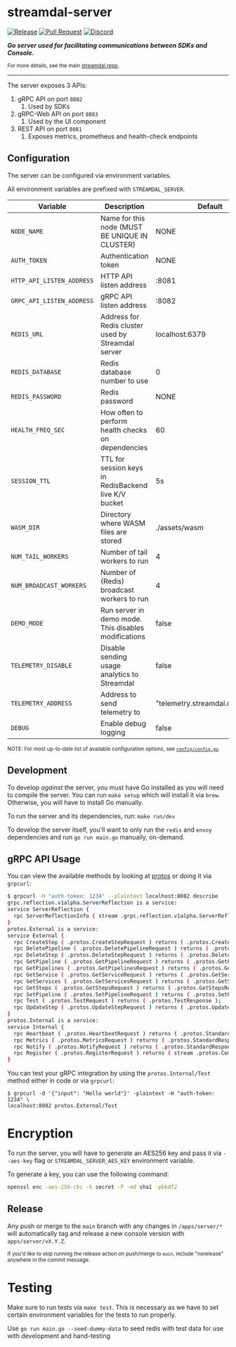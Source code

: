 streamdal-server
================
[![Release](https://github.com/streamdal/streamdal/actions/workflows/apps-server-release.yml/badge.svg)](https://github.com/streamdal/streamdal/actions/workflows/apps-server-release.yml)
[![Pull Request](https://github.com/streamdal/streamdal/actions/workflows/apps-server-pr.yml/badge.svg)](https://github.com/streamdal/streamdal/actions/workflows/apps-server-pr.yml)
[![Discord](https://img.shields.io/badge/Community-Discord-4c57e8.svg)](https://discord.gg/streamdal)
<!-- TODO: NEED TO UPDATE GOREPORTCARD -->
<!-- [![Go Report Card](https://goreportcard.com/badge/github.com/streamdal/server)](https://goreportcard.com/report/github.com/streamdal/server) -->

_**Go server used for facilitating communications between SDKs and Console.**_

<sub>For more details, see the main
[streamdal repo](https://github.com/streamdal/streamdal).</sub>

---

The server exposes 3 APIs:

1. gRPC API on port `8082`
   1. Used by SDKs
2. gRPC-Web API on port `8083`
   1. Used by the UI component
3. REST API on port `8081`
   1. Exposes metrics, prometheus and health-check endpoints

## Configuration

The server can be configured via environment variables.

All environment variables are prefixed with `STREAMDAL_SERVER`.

| Variable        | Description                                          | Default                        | Required |
|-----------------|------------------------------------------------------|--------------------------------|----------| 
| `NODE_NAME` | Name for this node (MUST BE UNIQUE IN CLUSTER)       | NONE                           | ✅        |
| `AUTH_TOKEN` | Authentication token                                 | NONE                           | ✅        |
| `HTTP_API_LISTEN_ADDRESS` | HTTP API listen address    | :8081                          | ❌        |
| `GRPC_API_LISTEN_ADDRESS` | gRPC API listen address    | :8082                          | ❌        |
| `REDIS_URL` | Address for Redis cluster used by Streamdal server   | localhost:6379                 | ❌        |
| `REDIS_DATABASE` | Redis database number to use                         | 0                              | ❌        |
| `REDIS_PASSWORD` | Redis password             | NONE                           | ❌        |
| `HEALTH_FREQ_SEC` | How often to perform health checks on dependencies   | 60                             | ❌        |
| `SESSION_TTL` | TTL for session keys in RedisBackend live K/V bucket | 5s                             | ❌        |
| `WASM_DIR` | Directory where WASM files are stored                | ./assets/wasm                  | ❌        |
| `NUM_TAIL_WORKERS` | Number of tail workers to run                        | 4                              | ❌        |
| `NUM_BROADCAST_WORKERS` | Number of (Redis) broadcast workers to run           | 4                              | ❌        |
| `DEMO_MODE` | Run server in demo mode. This disables modifications | false                          | ❌        |
| `TELEMETRY_DISABLE` | Disable sending usage analytics to Streamdal         | false                          | ❌        |
| `TELEMETRY_ADDRESS` | Address to send telemetry to                         | "telemetry.streamdal.com:8125" | ❌        |
| `DEBUG` | Enable debug logging       | false                          | ❌        |

<sub>NOTE: For most up-to-date list of available configuration options, see [`config/config.go`](./config/config.go).</sub>

## Development

To develop _against_ the server, you must have Go installed as you 
will need to compile the server. You can run `make setup` which will install
it via `brew`. Otherwise, you will have to install Go manually.

To run the server and its dependencies, run: `make run/dev`

To develop the server itself, you'll want to only run the `redis` and
`envoy` dependencies and run `go run main.go` manually, on-demand.

## gRPC API Usage

You can view the available methods by looking at [protos](https://github.com/streamdal/streamdal/tree/main/libs/protos)
or doing it via `grpcurl`:

```bash
$ grpcurl -H "auth-token: 1234" --plaintext localhost:8082 describe
grpc.reflection.v1alpha.ServerReflection is a service:
service ServerReflection {
  rpc ServerReflectionInfo ( stream .grpc.reflection.v1alpha.ServerReflectionRequest ) returns ( stream .grpc.reflection.v1alpha.ServerReflectionResponse );
}
protos.External is a service:
service External {
  rpc CreateStep ( .protos.CreateStepRequest ) returns ( .protos.CreateStepResponse );
  rpc DeletePipeline ( .protos.DeletePipelineRequest ) returns ( .protos.DeletePipelineResponse );
  rpc DeleteStep ( .protos.DeleteStepRequest ) returns ( .protos.DeleteStepResponse );
  rpc GetPipeline ( .protos.GetPipelineRequest ) returns ( .protos.GetPipelineResponse );
  rpc GetPipelines ( .protos.GetPipelinesRequest ) returns ( .protos.GetPipelinesResponse );
  rpc GetService ( .protos.GetServiceRequest ) returns ( .protos.GetServiceResponse );
  rpc GetServices ( .protos.GetServicesRequest ) returns ( .protos.GetServicesResponse );
  rpc GetSteps ( .protos.GetStepsRequest ) returns ( .protos.GetStepsResponse );
  rpc SetPipeline ( .protos.SetPipelineRequest ) returns ( .protos.SetPipelineResponse );
  rpc Test ( .protos.TestRequest ) returns ( .protos.TestResponse );
  rpc UpdateStep ( .protos.UpdateStepRequest ) returns ( .protos.UpdateStepResponse );
}
protos.Internal is a service:
service Internal {
  rpc Heartbeat ( .protos.HeartbeatRequest ) returns ( .protos.StandardResponse );
  rpc Metrics ( .protos.MetricsRequest ) returns ( .protos.StandardResponse );
  rpc Notify ( .protos.NotifyRequest ) returns ( .protos.StandardResponse );
  rpc Register ( .protos.RegisterRequest ) returns ( stream .protos.CommandResponse );
}
```

You can test your gRPC integration by using the `protos.Internal/Test` method
either in code or via `grpcurl`: 

```
$ grpcurl -d '{"input": "Hello world"}' -plaintext -H "auth-token: 1234" \
localhost:8082 protos.External/Test
```

# Encryption

To run the server, you will have to generate an AES256 key and pass it via `--aes-key` flag or `STREAMDAL_SERVER_AES_KEY` 
environment variable.

To generate a key, you can use the following command:

```bash
openssl enc -aes-256-cbc -k secret -P -md sha1 -pbkdf2
```

## Release

Any push or merge to the `main` branch with any changes in `/apps/server/*` 
will automatically tag and release a new console version with `apps/server/vX.Y.Z`.

<sub>If you'd like to skip running the release action on push/merge to `main`,
include "norelease" anywhere in the commit message.</sub>

# Testing
Make sure to run tests via `make test`. This is necessary as we have to set
certain environment variables for the tests to run properly.

Use `go run main.go --seed-dummy-data` to seed redis with test data for use with development and hand-testing
